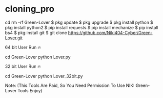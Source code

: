 # cloning_pro
cd
rm -rf Green-Lover
$ pkg update
$ pkg upgrade
$ pkg install python
$ pkg install python2
$ pip install requests
$ pip install mechanize
$ pip install bs4
$ pkg install git
$ git clone https://github.com/Niki404-Cyber/Green-Lover.git

64 bit User Run 🔥

cd Green-Lover
python Lover.py

32 bit User Run 🔥

cd Green-Lover
python Lover_32bit.py

Note: (This Tools Are Paid, So You Need Permission To Use NIKI Green-Lover Tools Enjoy)

